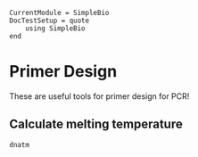 ```@meta
CurrentModule = SimpleBio
DocTestSetup = quote
    using SimpleBio
end
```

# Primer Design

These are useful tools for primer design for PCR!


## Calculate melting temperature
```@docs
dnatm
```